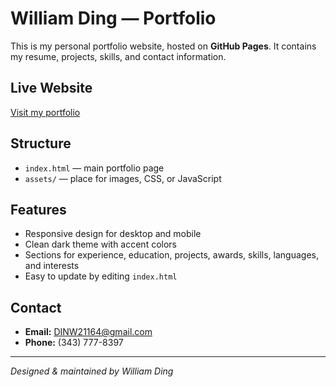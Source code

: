 # William Ding — Portfolio

This is my personal portfolio website, hosted on **GitHub Pages**. It contains my resume, projects, skills, and contact information.

## Live Website
[Visit my portfolio](https://CringeKid102.portfolio.github.io/)

## Structure
- `index.html` — main portfolio page
- `assets/` — place for images, CSS, or JavaScript

## Features
- Responsive design for desktop and mobile
- Clean dark theme with accent colors
- Sections for experience, education, projects, awards, skills, languages, and interests
- Easy to update by editing `index.html`

## Contact
- **Email:** DINW21164@gmail.com  
- **Phone:** (343) 777-8397

---
*Designed & maintained by William Ding*
